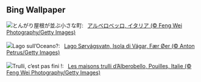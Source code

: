 ## Bing Wallpaper
![](https://www.bing.com/th?id=OHR.TrulliHouses_JA-JP5521004094_UHD.jpg&w=1000)とんがり屋根が並ぶ小さな町:&nbsp;&ensp;[アルベロベッロ, イタリア (© Feng Wei Photography/Getty Images)](https://www.bing.com/th?id=OHR.TrulliHouses_JA-JP5521004094_UHD.jpg)
<br><br/>
![](https://www.bing.com/th?id=OHR.FaroeLake_IT-IT9674052822_UHD.jpg&w=1000)Lago sull’Oceano?:&nbsp;&ensp;[Lago Sørvágsvatn, Isola di Vágar, Fær Øer (© Anton Petrus/Getty Images)](https://www.bing.com/th?id=OHR.FaroeLake_IT-IT9674052822_UHD.jpg)
<br><br/>
![](https://www.bing.com/th?id=OHR.TrulliHouses_FR-FR8920368293_UHD.jpg&w=1000)Trulli, c’est pas fini !:&nbsp;&ensp;[Les maisons trulli d’Alberobello, Pouilles, Italie (© Feng Wei Photography/Getty Images)](https://www.bing.com/th?id=OHR.TrulliHouses_FR-FR8920368293_UHD.jpg)
<br><br/>
